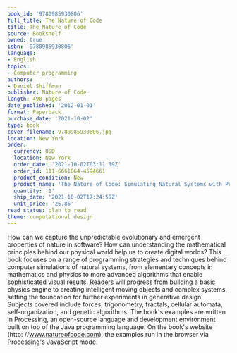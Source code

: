 ```yaml
---
book_id: '9780985930806'
full_title: The Nature of Code
title: The Nature of Code
source: Bookshelf
owned: true
isbn: '9780985930806'
language:
- English
topics:
- Computer programming
authors:
- Daniel Shiffman
publisher: Nature of Code
length: 498 pages
date_published: '2012-01-01'
format: Paperback
purchase_date: '2021-10-02'
type: book
cover_filename: 9780985930806.jpg
location: New York
order:
  currency: USD
  location: New York
  order_date: '2021-10-02T03:11:39Z'
  order_id: 111-6661064-4594661
  product_condition: New
  product_name: 'The Nature of Code: Simulating Natural Systems with Processing'
  quantity: '1'
  ship_date: '2021-10-02T17:24:59Z'
  unit_price: '26.86'
read_status: plan to read
theme: computational design
---
```

How can we capture the unpredictable evolutionary and emergent properties of nature in software? How can understanding the mathematical principles behind our physical world help us to create digital worlds? This book focuses on a range of programming strategies and techniques behind computer simulations of natural systems, from elementary concepts in mathematics and physics to more advanced algorithms that enable sophisticated visual results. Readers will progress from building a basic physics engine to creating intelligent moving objects and complex systems, setting the foundation for further experiments in generative design. Subjects covered include forces, trigonometry, fractals, cellular automata, self-organization, and genetic algorithms. The book's examples are written in Processing, an open-source language and development environment built on top of the Java programming language. On the book's website (http: //www.natureofcode.com), the examples run in the browser via Processing's JavaScript mode.

